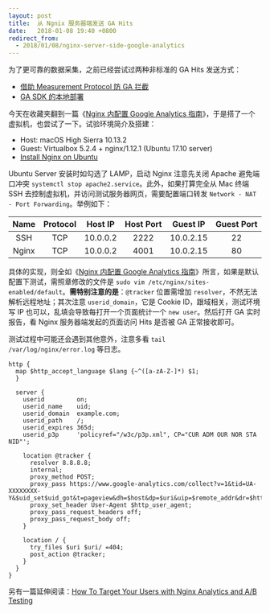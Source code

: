 ```yaml
---
layout: post
title:  从 Ngnix 服务器端发送 GA Hits
date:   2018-01-08 19:40 +0800
redirect_from:
  - 2018/01/08/nginx-server-side-google-analytics
---
```


为了更可靠的数据采集，之前已经尝试过两种非标准的 GA Hits 发送方式：

- [借助 Measurement Protocol 防 GA 拦截](/blog/across-the-firewall-with-measurement-protocol.html#article)
- [GA SDK 的本地部署](/blog/deploy-google-analytics-sdk-on-local-server.html#article)


今天在收藏夹翻到一篇《[Ng­inx 内配置 Google An­a­lyt­ics 指南](https://darknode.in/network/nginx-google-analytics/)》，于是搭了一个虚拟机，也尝试了一下。试验环境简介及搭建：

- Host: macOS High Sierra 10.13.2
- Guest: Virtualbox 5.2.4 + nginx/1.12.1 (Ubuntu 17.10 server)
- [Install Nginx on Ubuntu](https://www.digitalocean.com/community/tutorials/how-to-install-nginx-on-ubuntu-16-04)


Ubuntu Server 安装时如勾选了 LAMP，启动 Nginx 注意先关闭 Apache 避免端口冲突 `systemctl stop apache2.service`。此外，如果打算完全从 Mac 终端 SSH 去控制虚拟机，并访问测试服务器网页，需要配置端口转发 `Network - NAT - Port Forwarding`。举例如下：

| Name  | Protocol | Host IP  | Host Port | Guest IP  | Guest Port |
| :---: | :------: | :------: | :-------: | :-------: | :--------: |
|  SSH  |   TCP    | 10.0.0.2 |   2222    | 10.0.2.15 |     22     |
| Nginx |   TCP    | 10.0.0.2 |   4001    | 10.0.2.15 |     80     |

具体的实现，则全如《[Ng­inx 内配置 Google An­a­lyt­ics 指南](https://darknode.in/network/nginx-google-analytics/)》所言，如果是默认配置下测试，需照章修改的文件是 `sudo vim /etc/nginx/sites-enabled/default`。**需特别注意的是**：`@tracker` 位置需增加 `resolver`，不然无法解析远程地址；其次注意 `userid_domain`，它是 Cookie ID，跟域相关，测试环境写 IP 也可以，乱填会导致每打开一个页面统计一个 `new user`。然后打开 GA 实时报告，看 Nginx 服务器端发起的页面访问 Hits 是否被 GA 正常接收即可。

测试过程中可能还会遇到其他意外，注意多看 `tail /var/log/nginx/error.log` 等日志。

```
http {
  map $http_accept_language $lang {~^([a-zA-Z-]*) $1;
  }

  server {
    userid         on;
    userid_name    uid;
    userid_domain  example.com;
    userid_path    /;
    userid_expires 365d;
    userid_p3p     'policyref="/w3c/p3p.xml", CP="CUR ADM OUR NOR STA NID"';

    location @tracker {
      resolver 8.8.8.8;
      internal;
      proxy_method POST;
      proxy_pass https://www.google-analytics.com/collect?v=1&tid=UA-XXXXXXXX-Y&$uid_set$uid_got&t=pageview&dh=$host&dp=$uri&uip=$remote_addr&dr=$http_referer&ul=$lang&z=$msec;
      proxy_set_header User-Agent $http_user_agent;
      proxy_pass_request_headers off;
      proxy_pass_request_body off;
    }

    location / {
      try_files $uri $uri/ =404;
      post_action @tracker;
    }
  }
}
```

另有一篇延伸阅读：[How To Target Your Users with Nginx Analytics and A/B Testing](https://www.digitalocean.com/community/tutorials/how-to-target-your-users-with-nginx-analytics-and-a-b-testing)

